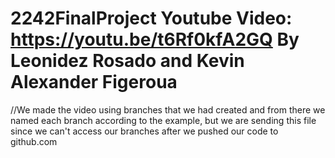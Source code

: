 # 2242FinalProject Youtube Video: https://youtu.be/t6Rf0kfA2GQ By Leonidez Rosado and Kevin Alexander Figeroua 
//We made the video using branches that we had created and from there we named each branch according to the example, but we are sending this file since
we can't access our branches after we pushed our code to github.com
